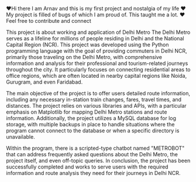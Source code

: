 ❤Hi there I am Arnav and this is my first project and nostalgia of my life
❤My project is filled of bugs of which I am proud of. This taught me a lot.
❤Feel free to contribute and connect

This project is about working and application of Delhi Metro
The Delhi Metro serves as a lifeline for millions of people residing in Delhi and the National Capital Region (NCR). This project was developed using the Python programming language with the goal of providing commuters in Delhi NCR, primarily those traveling on the Delhi Metro, with comprehensive information and analysis for their professional and tourism-related journeys throughout the city. It particularly focuses on connecting residential areas to office regions, which are often located in nearby capital regions like Noida, Gurugram, and even Faridabad.

The main objective of the project is to offer users detailed route information, including any necessary in-station train changes, fares, travel times, and distances. The project relies on various libraries and APIs, with a particular emphasis on Matplotlib for mapping Delhi Metro stations and route information. Additionally, the project utilizes a MySQL database for log storage, with multiple backups in place to handle situations where the program cannot connect to the database or when a specific directory is unavailable.

Within the program, there is a scripted-type chatbot named "METROBOT" that can address frequently asked questions about the Delhi Metro, the project itself, and even off-topic queries. In conclusion, the project has been successfully completed and works to serve users with the required information and route analysis they need for their journeys in Delhi NCR.
